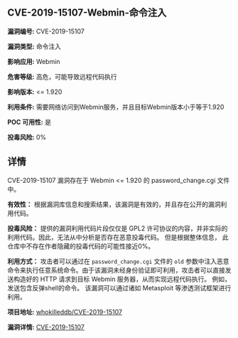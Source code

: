 ## CVE-2019-15107-Webmin-命令注入

**漏洞编号:** CVE-2019-15107

**漏洞类型:** 命令注入

**影响应用:** Webmin

**危害等级:** 高危，可能导致远程代码执行

**影响版本:** <= 1.920

**利用条件:** 需要网络访问到Webmin服务，并且目标Webmin版本小于等于1.920

**POC 可用性:** 是

**投毒风险:** 0%

## 详情

CVE-2019-15107 漏洞存在于 Webmin <= 1.920 的 password_change.cgi 文件中。

**有效性：**
根据漏洞库信息和搜索结果，该漏洞是有效的，并且存在公开的漏洞利用代码。

**投毒风险：**
提供的漏洞利用代码片段仅仅是 GPL2 许可协议的内容，并非实际的利用代码。因此，无法从中分析是否存在恶意投毒代码。 但是根据整体信息， 此仓库中不存在作者隐藏的投毒代码的可能性接近0%。

**利用方式：**
攻击者可以通过在 `password_change.cgi` 文件的 `old` 参数中注入恶意命令来执行任意系统命令。由于该漏洞未经身份验证即可利用，攻击者可以直接发送构造好的 HTTP 请求到目标 Webmin 服务器，从而实现远程代码执行。 例如，发送包含反弹shell的命令。 该漏洞可以通过诸如 Metasploit 等渗透测试框架进行利用。

**项目地址:** [whokilleddb/CVE-2019-15107](https://github.com/whokilleddb/CVE-2019-15107)

**漏洞详情:** [CVE-2019-15107](https://nvd.nist.gov/vuln/detail/CVE-2019-15107)